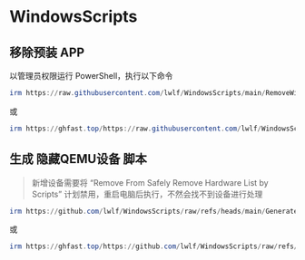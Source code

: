 # WindowsScripts

## 移除预装 APP

以管理员权限运行 PowerShell，执行以下命令

```powershell
irm https://raw.githubusercontent.com/lwlf/WindowsScripts/main/RemoveWindowsProvisionedApps.ps1 | iex
```

或

```powershell
irm https://ghfast.top/https://raw.githubusercontent.com/lwlf/WindowsScripts/main/RemoveWindowsProvisionedApps.ps1 | iex
```

## 生成 隐藏QEMU设备 脚本

> 新增设备需要将 “Remove From Safely Remove Hardware List by Scripts” 计划禁用，重启电脑后执行，不然会找不到设备进行处理

```powershell
irm https://github.com/lwlf/WindowsScripts/raw/refs/heads/main/GenerateScript-HiddenQEMUDevices.ps1 | iex
```

或

```powershell
irm https://ghfast.top/https://github.com/lwlf/WindowsScripts/raw/refs/heads/main/GenerateScript-HiddenQEMUDevices.ps1 | iex
```
